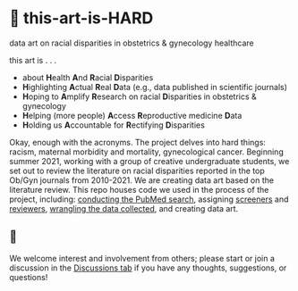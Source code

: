 # 🎨 this-art-is-HARD
data art on racial disparities in obstetrics &amp; gynecology healthcare   

this art is . . . 
* about **H**ealth **A**nd **R**acial **D**isparities
* **H**ighlighting **A**ctual **R**eal **D**ata (e.g., data published in scientific journals)
* **H**oping to **A**mplify **R**esearch on racial **D**isparities in obstetrics & gynecology
* **H**elping (more people) **A**ccess **R**eproductive medicine **D**ata
* **H**olding us **A**ccountable for **R**ectifying **D**isparities

Okay, enough with the acronyms. The project delves into hard things: racism, maternal morbidity and mortality, gynecological cancer. Beginning summer 2021, working with a group of creative undergraduate students, we set out to review the literature on racial disparities reported in the top Ob/Gyn journals from 2010-2021. We are creating data art based on the literature review. This repo houses code we used in the process of the project, including: [conducting the PubMed search](https://github.com/katcorr/this-art-is-HARD/blob/main/Screening/search_PubMed_for_articles.R), assigning [screeners](https://github.com/katcorr/this-art-is-HARD/blob/main/Screening/assigning_screeners.R) and [reviewers](https://github.com/katcorr/this-art-is-HARD/blob/main/Reviewing/assigning_review_2021-06-24.R), [wrangling the data collected](https://github.com/katcorr/this-art-is-HARD/blob/main/Reviewing/wrangling_review_pregcomp.R), and creating data art.

## 💬 
We welcome interest and involvement from others; please start or join a discussion in the [Discussions tab](https://github.com/katcorr/this-art-is-HARD/discussions) if you have any thoughts, suggestions, or questions!
